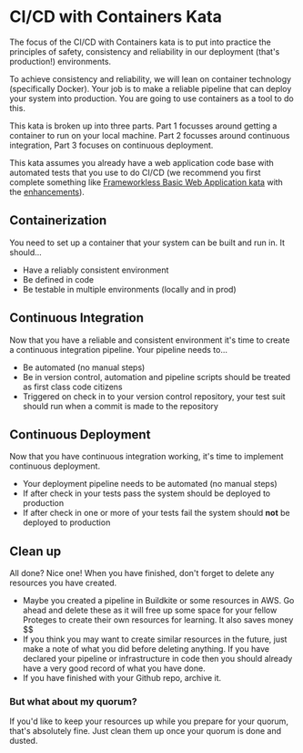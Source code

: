 # CI/CD with Containers Kata

The focus of the CI/CD with Containers kata is to put into practice the principles of safety, consistency and reliability in our deployment (that's production!) environments. 

To achieve consistency and reliability, we will lean on container technology (specifically Docker). Your job is to make a reliable pipeline that can deploy your system into production. You are going to use containers as a tool to do this. 

This kata is broken up into three parts. Part 1 focusses around getting a container to run on your local machine. Part 2 focusses around continuous integration, Part 3 focuses on continuous deployment. 

This kata assumes you already have a web application code base with automated tests that you use to do CI/CD (we recommend you first complete something like [Frameworkless Basic Web Application kata](https://github.com/MYOB-Technology/General_Developer/blob/master/katas/kata-frameworkless-basic-web-application/kata-frameworkless-basic-web-application.md) with the [enhancements](https://github.com/MYOB-Technology/General_Developer/blob/master/katas/kata-frameworkless-basic-web-application/kata-frameworkless-basic-web-application-enhancements.md)).

## Containerization

You need to set up a container that your system can be built and run in. It should...

* Have a reliably consistent environment
* Be defined in code
* Be testable in multiple environments (locally and in prod)

## Continuous Integration 

Now that you have a reliable and consistent environment it's time to create a continuous integration pipeline. Your pipeline needs to...

* Be automated (no manual steps)
* Be in version control, automation and pipeline scripts should be treated as first class code citizens
* Triggered on check in to your version control repository, your test suit should run when a commit is made to the repository  

## Continuous Deployment

Now that you have continuous integration working, it's time to implement continuous deployment. 

* Your deployment pipeline needs to be automated (no manual steps)
* If after check in your tests pass the system should be deployed to production
* If after check in one or more of your tests fail the system should **not** be deployed to production

## Clean up
All done? Nice one! When you have finished, don't forget to delete any resources you have created.  

* Maybe you created a pipeline in Buildkite or some resources in AWS. Go ahead and delete these as it will free up some space for your fellow Proteges to create their own resources for learning. It also saves money $$ 
* If you think you may want to create similar resources in the future, just make a note of what you did before deleting anything. If you have declared your pipeline or infrastructure in code then you should already have a very good record of what you have done. 
* If you have finished with your Github repo, archive it.  

### But what about my quorum? 
If you'd like to keep your resources up while you prepare for your quorum, that's absolutely fine. Just clean them up once your quorum is done and dusted. 